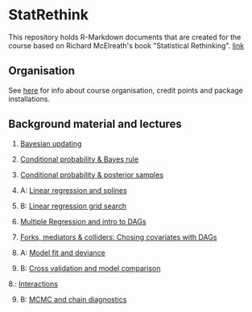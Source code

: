 # StatRethink
This repository holds R-Markdown documents that are created for the course based on Richard McElreath's book "Statistical Rethinking". [link](https://xcelab.net/rm/statistical-rethinking/)

## Organisation

See [here](https://htmlpreview.github.io/?https://raw.githubusercontent.com/gbiele/StatRethink/master/Orga/Orga.html?token=GHSAT0AAAAAABQGBEQA3DXJNLRBN4SSIWY4YQUSWBQ) for info about course organisation, credit points and package installations.


## Background material and lectures

1. [Bayesian updating](https://htmlpreview.github.io/?https://raw.githubusercontent.com/gbiele/StatRethink/master/Chapter1/ExplainBayes.html)

2. [Conditional probability & Bayes rule](https://htmlpreview.github.io/?https://raw.githubusercontent.com/gbiele/StatRethink/master/Chapter2/Chapter2BG.html)

3. [Conditional probability & posterior samples](https://htmlpreview.github.io/?https://raw.githubusercontent.com/gbiele/StatRethink/master/Chapter3/Chapter3Recap.html)

4. A: [Linear regression and splines](https://htmlpreview.github.io/?https://raw.githubusercontent.com/gbiele/StatRethink/master/Chapter4/Chapter4Recap.html)

4. B: [Linear regression grid search](https://htmlpreview.github.io/?https://raw.githubusercontent.com/gbiele/StatRethink/master/Chapter4/BayesGrid_Solution.html)

5. [Multiple Regression and intro to DAGs](https://htmlpreview.github.io/?https://raw.githubusercontent.com/gbiele/StatRethink/master/Chapter5/Chapter5Recap.html)

6. [Forks, mediators & colliders: Chosing covariates with DAGs](https://htmlpreview.github.io/?https://raw.githubusercontent.com/gbiele/StatRethink/master/Chapter6/Chapter6Recap.html)

7. A: [Model fit and deviance](https://htmlpreview.github.io/?https://raw.githubusercontent.com/gbiele/StatRethink/master/Chapter7/Chapter7Recap.html)

7. B: [Cross validation and model comparison](https://htmlpreview.github.io/?https://raw.githubusercontent.com/gbiele/StatRethink/master/Chapter7/Chapter7Recap_b.html)

8.: [Interactions](https://htmlpreview.github.io/?https://raw.githubusercontent.com/gbiele/StatRethink/master/Chapter8/Chapter8Recap.html)

9. B: [MCMC and chain diagnostics](https://htmlpreview.github.io/?https://raw.githubusercontent.com/gbiele/StatRethink/master/Chapter9/Chapter9Recap.html)

